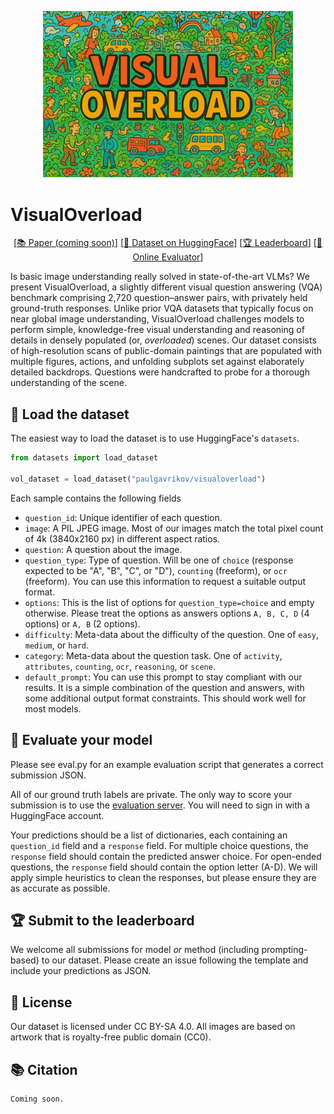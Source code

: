 <p align="center">
<img src="./assets/logo.jpg" width="400"> <br>
</p>

# VisualOverload

<p align="center">
[<a href="">📚 Paper (coming soon)</a>] 
[<a href="https://huggingface.co/datasets/paulgavrikov/visualoverload">🤗 Dataset on HuggingFace</a>]
[<a href="https://huggingface.co/spaces/paulgavrikov/visualoverload-submit">🏆 Leaderboard</a>]
[<a href="https://huggingface.co/spaces/paulgavrikov/visualoverload-submit">🎯 Online Evaluator</a>]
</p>


Is basic image understanding really solved in state-of-the-art VLMs? We present VisualOverload, a slightly different visual question answering (VQA) benchmark comprising 2,720 question–answer pairs, with privately held ground-truth responses. Unlike prior VQA datasets that typically focus on near global image understanding, VisualOverload challenges models to perform simple, knowledge-free visual understanding and reasoning of details in densely populated (or, *overloaded*) scenes. Our dataset consists of high-resolution scans of public-domain paintings that are populated with multiple figures, actions, and unfolding subplots set against elaborately detailed backdrops. Questions were handcrafted to probe for a thorough understanding of the scene.

## 📂 Load the dataset

The easiest way to load the dataset is to use HuggingFace's `datasets`.

```python
from datasets import load_dataset

vol_dataset = load_dataset("paulgavrikov/visualoverload")
```

Each sample contains the following fields

- `question_id`: Unique identifier of each question. 
- `image`: A PIL JPEG image. Most of our images match the total pixel count of 4k (3840x2160 px) in different aspect ratios. 
- `question`: A question about the image.
- `question_type`: Type of question. Will be one of `choice` (response expected to be "A", "B", "C", or "D"), `counting` (freeform), or `ocr` (freeform). You can use this information to request a suitable output format. 
- `options`: This is the list of options for `question_type=choice` and empty otherwise. Please treat the options as answers options `A, B, C, D` (4 options) or `A, B` (2 options).
- `difficulty`: Meta-data about the difficulty of the question. One of `easy`, `medium`, or `hard`.
- `category`:  Meta-data about the question task. One of `activity`, `attributes`, `counting`, `ocr`, `reasoning`, or `scene`.
- `default_prompt`: You can use this prompt to stay compliant with our results. It is a simple combination of the question and answers, with some additional output format constraints. This should work well for most models.

## 🎯 Evaluate your model

Please see eval.py for an example evaluation script that generates a correct submission JSON.

All of our ground truth labels are private. The only way to score your submission is to use the [evaluation server](https://huggingface.co/spaces/paulgavrikov/visualoverload-submit). You will need to sign in with a HuggingFace account.  

Your predictions should be a list of dictionaries, each containing an `question_id` field and a `response` field. For multiple choice questions, the `response` field should contain the predicted answer choice. For open-ended questions, the `response` field should contain the option letter (A-D). We will apply simple heuristics to clean the responses, but please ensure they are as accurate as possible.


## 🏆 Submit to the leaderboard
We welcome all submissions for model *or* method (including prompting-based) to our dataset. Please create an issue following the template and include your predictions as JSON. 


## 📝 License

Our dataset is licensed under CC BY-SA 4.0. All images are based on artwork that is royalty-free public domain (CC0).

## 📚 Citation

```latex
Coming soon.
```